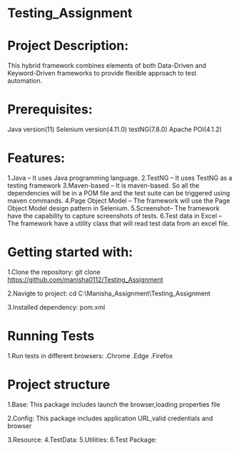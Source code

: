 #  Testing_Assignment

# Project Description:
This hybrid framework combines elements of both Data-Driven and Keyword-Driven frameworks 
to provide flexible approach to test automation.

# Prerequisites:
Java version(11)
Selenium version(4.11.0)
testNG(7.8.0)
Apache POI(4.1.2)

# Features:
1.Java – It uses Java programming language.
2.TestNG – It uses TestNG as a testing framework
3.Maven-based – It is maven-based. So all the dependencies will be in a POM file and the test suite can be triggered using maven commands.
4.Page Object Model – The framework will use the Page Object Model design pattern in Selenium.
5.Screenshot– The framework have the capability to capture screenshots of tests.
6.Test data in Excel – The framework have a utility class that will read test data from an excel file.

# Getting started with:
1.Clone the repository:
git clone https://github.com/manisha0112/Testing_Assignment

2.Navigte to project:
  cd C:\Manisha_Assignment\Testing_Assignment

3.Installed dependency:
  pom.xml

# Running Tests
1.Run tests in different browsers:
.Chrome
.Edge
.Firefox

# Project structure

1.Base:
This package includes launch the browser,loading properties file

2.Config:
This package includes application URL,valid credentials and browser

3.Resource:
4.TestData:
5.Utilities:
6.Test Package:


